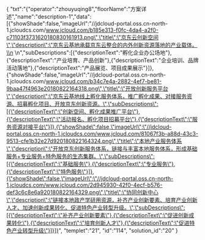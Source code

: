 {
	"txt":"{\"operator\":\"zhouyuqing8\",\"floorName\":\"方案详述\",\"name\":\"description-1\",\"data\":[{\"showShade\":false,\"imageUrl\":\"//jdcloud-portal.oss.cn-north-1.jcloudcs.com/www.jcloud.com/b185e313-f0fc-4da4-a2f0-c71103f3731620180830161913.png\",\"title\":\"京东云创新空间\",\"description\":\"京东云基地承载京东云整合的内外创新资源落地的产业载体。\\n \\n\",\"subDescriptions\":[{\"descriptionText\":\"孵化企业办公场地\"},{\"descriptionText\":\"产业培育、产品创新\"},{\"descriptionText\":\"企业培训、品牌活动落地\"},{\"descriptionText\":\"产品展览、项目成果展示\"}]},{\"showShade\":false,\"imageUrl\":\"//jdcloud-portal.oss.cn-north-1.jcloudcs.com/www.jcloud.com/b34c7e4a-2882-4ef7-be81-9baa47f4963e20180822164318.png\",\"title\":\"开放创新服务平台\",\"description\":\"京东云基地线上孵化服务体系，推广孵化成果、对接服务资源、招募孵化项目、开放京东创新资源。\",\"subDescriptions\":[{\"descriptionText\":\"创新空间、孵化成果推广平台\"},{\"descriptionText\":\"活动报名、孵化项目招募平台\"},{\"descriptionText\":\"服务资源对接平台\"}]},{\"showShade\":false,\"imageUrl\":\"//jdcloud-portal.oss.cn-north-1.jcloudcs.com/www.jcloud.com/81067f3b-a88d-43c3-9513-cfe1b32e27d920180822164324.png\",\"title\":\"本地产业服务体系\",\"description\":\"开放京东创新服务体系，链接与丰富本地服务体系，形成基础服务+专业服务+特色服务的生态集群。\",\"subDescriptions\":[{\"descriptionText\":\"基础服务\"},{\"descriptionText\":\"专业服务\"},{\"descriptionText\":\"特色服务\"}]},{\"showShade\":false,\"imageUrl\":\"//jdcloud-portal.oss.cn-north-1.jcloudcs.com/www.jcloud.com/2d945930-42f0-4ecf-b576-def3c6c8e6a920180822164329.png\",\"title\":\"协同创新中心\",\"description\":\"链接本地政产学研用资源，补齐产业创新要素、培育产业创新人才、加速创新成果转化、促进特色产业转型升级。\",\"subDescriptions\":[{\"descriptionText\":\"补齐产业创新要素\"},{\"descriptionText\":\"促进创新成果转化\"},{\"descriptionText\":\"培育创新人才\"},{\"descriptionText\":\"促进特色产业转型升级\"}]}]}",
	"templet":"21",
	"id":"114",
	"solution_id":"20"
}